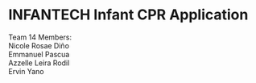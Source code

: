 # INFANTECH Infant CPR Application
Team 14 Members: <br />
Nicole Rosae Diño <br />
Emmanuel Pascua <br />
Azzelle Leira Rodil <br />
Ervin Yano
